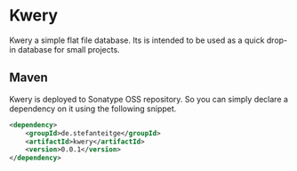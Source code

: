 # Kwery

Kwery a simple flat file database.
Its is intended to be used as a quick drop-in database for small projects.

## Maven

Kwery is deployed to Sonatype OSS repository. So you can simply declare a dependency on it using the following snippet.

```xml
<dependency>
    <groupId>de.stefanteitge</groupId>
    <artifactId>kwery</artifactId>
    <version>0.0.1</version>
</dependency>
```
